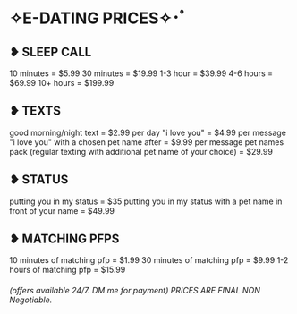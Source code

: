 # ✧E-DATING PRICES✧･ﾟ

## ❥  SLEEP CALL
10 minutes = $5.99
30 minutes = $19.99
1-3 hour = $39.99
4-6 hours = $69.99
10+ hours = $199.99

## ❥  TEXTS
good morning/night text = $2.99
per day "i love you" = $4.99
per message "i love you" with a chosen pet name after = $9.99
per message pet names pack (regular texting with additional pet name of your choice) = $29.99

## ❥  STATUS
putting you in my status = $35
putting you in my status with a pet name in front of your name = $49.99

## ❥  MATCHING PFPS
10 minutes of matching pfp = $1.99
30 minutes of matching pfp = $9.99
1-2 hours of matching pfp = $15.99

###### (offers available 24/7. DM me for payment) PRICES ARE FINAL NON Negotiable.
